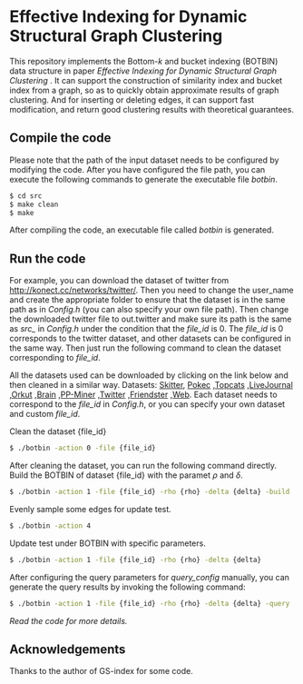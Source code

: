 # Effective Indexing for Dynamic Structural Graph Clustering

This repository implements the Bottom-$k$ and bucket indexing (BOTBIN) data structure in paper *Effective Indexing for Dynamic Structural Graph Clustering*
. It can support the construction of similarity index and bucket index from a graph, so as to quickly obtain approximate results of graph clustering. And for inserting or deleting edges, it can support fast modification, and return good clustering results with theoretical guarantees.

## Compile the code
Please note that the path of the input dataset needs to be configured by modifying the code. After you have configured the file path, you can execute the following commands to generate the executable file *botbin*.

```sh
$ cd src
$ make clean
$ make
```
After compiling the code, an executable file called *botbin* is generated.

## Run the code

For example, you can download the dataset of twitter from http://konect.cc/networks/twitter/. Then you need to change the user_name and create the appropriate folder to ensure that the dataset is in the same path as in *Config.h* (you can also specify your own file path). Then change the downloaded twitter file to out.twitter and make sure its path is the same as *src_* in *Config.h* under the condition that the *file_id* is 0. The *file_id* is 0 corresponds to the twitter dataset, and other datasets can be configured in the same way. Then just run the following command to clean the dataset corresponding to *file_id*.

All the datasets used can be downloaded by clicking on the link below and then cleaned in a similar way. Datasets:
[Skitter](http://konect.cc/networks/as-skitter/),
[Pokec](http://konect.cc/networks/soc-pokec-relationships/)
,[Topcats](https://snap.stanford.edu/data/wiki-topcats.html)
,[LiveJournal](http://konect.cc/networks/soc-LiveJournal1/)
,[Orkut](http://konect.cc/networks/orkut-links/)
,[Brain](https://networkrepository.com/bn-human-Jung2015-M87113878.php)
,[PP-Miner](https://snap.stanford.edu/biodata/datasets/10028/10028-PP-Miner.html)
,[Twitter](http://konect.cc/networks/twitter/)
,[Friendster](http://konect.cc/networks/friendster/)
,[Web](https://networkrepository.com/web-cc12-hostgraph.php). Each dataset needs to correspond to the *file_id* in *Config.h*, or you can specify your own dataset and custom *file_id*.

Clean the dataset {file_id}
```sh
$ ./botbin -action 0 -file {file_id}
```
After cleaning the dataset, you can run the following command directly. Build the BOTBIN of dataset {file_id} with the paramet $\rho$ and $\delta$.
```sh
$ ./botbin -action 1 -file {file_id} -rho {rho} -delta {delta} -build
```
Evenly sample some edges for update test.
```sh
$ ./botbin -action 4 
```
Update test under BOTBIN with specific parameters.
```sh
$ ./botbin -action 1 -file {file_id} -rho {rho} -delta {delta} 
```

After configuring the query parameters for *query_config* manually, you can generate the query results by invoking the following command:
```sh
$ ./botbin -action 1 -file {file_id} -rho {rho} -delta {delta} -query 
```

*Read the code for more details.*


## Acknowledgements

Thanks to the author of GS-index for some code.